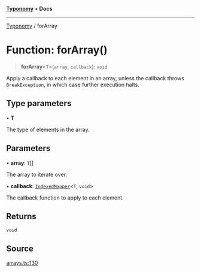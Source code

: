 [**Typonomy**](../README.md) • **Docs**

***

[Typonomy](../globals.md) / forArray

# Function: forArray()

> **forArray**\<`T`\>(`array`, `callback`): `void`

Apply a callback to each element in an array,
unless the callback throws `BreakException`,
in which case further execution halts.

## Type parameters

• **T**

The type of elements in the array.

## Parameters

• **array**: `T`[]

The array to iterate over.

• **callback**: [`IndexedMapper`](../type-aliases/IndexedMapper.md)\<`T`, `void`\>

The callback function to apply to each element.

## Returns

`void`

## Source

[arrays.ts:130](https://github.com/softcraft-development/typonomy/blob/5469316e6ff7a55df7069c91f81292468fab4b62/src/arrays.ts#L130)
